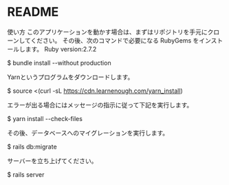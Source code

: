 # README

使い方
このアプリケーションを動かす場合は、まずはリポジトリを手元にクローンしてください。 その後、次のコマンドで必要になる RubyGems をインストールします。
Ruby version:2.7.2

$ bundle install --without production

Yarnというプログラムをダウンロードします。

$ source <(curl -sL https://cdn.learnenough.com/yarn_install)

エラーが出る場合にはメッセージの指示に従って下記を実行します。

$ yarn install --check-files

その後、データベースへのマイグレーションを実行します。

$ rails db:migrate


サーバーを立ち上げてください。

$ rails server

